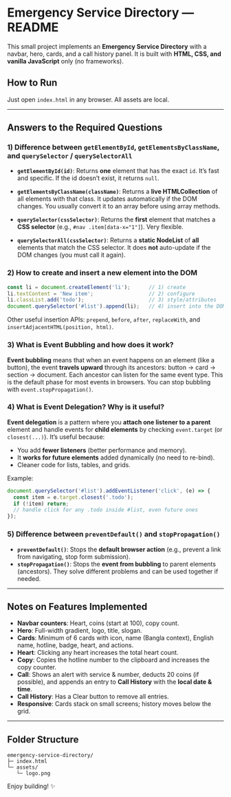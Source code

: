 # Emergency Service Directory — README

This small project implements an **Emergency Service Directory** with a navbar, hero, cards, and a call history panel. It is built with **HTML, CSS, and vanilla JavaScript** only (no frameworks).

## How to Run
Just open `index.html` in any browser. All assets are local.

---

## Answers to the Required Questions

### 1) Difference between `getElementById`, `getElementsByClassName`, and `querySelector` / `querySelectorAll`

- **`getElementById(id)`**: Returns **one** element that has the exact `id`. It’s fast and specific. If the id doesn’t exist, it returns `null`.

- **`getElementsByClassName(className)`**: Returns a **live HTMLCollection** of all elements with that class. It updates automatically if the DOM changes. You usually convert it to an array before using array methods.

- **`querySelector(cssSelector)`**: Returns the **first** element that matches a **CSS selector** (e.g., `#nav .item[data-x="1"]`). Very flexible.

- **`querySelectorAll(cssSelector)`**: Returns a **static NodeList** of **all** elements that match the CSS selector. It does **not** auto-update if the DOM changes (you must call it again).

### 2) How to create and insert a new element into the DOM

```js
const li = document.createElement('li');      // 1) create
li.textContent = 'New item';                  // 2) configure
li.classList.add('todo');                     // 3) style/attributes
document.querySelector('#list').append(li);   // 4) insert into the DOM
```
Other useful insertion APIs: `prepend`, `before`, `after`, `replaceWith`, and `insertAdjacentHTML(position, html)`.

### 3) What is Event Bubbling and how does it work?

**Event bubbling** means that when an event happens on an element (like a button), the event **travels upward** through its ancestors: button → card → section → document. Each ancestor can listen for the same event type. This is the default phase for most events in browsers. You can stop bubbling with `event.stopPropagation()`.

### 4) What is Event Delegation? Why is it useful?

**Event delegation** is a pattern where you **attach one listener to a parent** element and handle events for **child elements** by checking `event.target` (or `closest(...)`). It’s useful because:

- You add **fewer listeners** (better performance and memory).
- It **works for future elements** added dynamically (no need to re-bind).
- Cleaner code for lists, tables, and grids.

Example:
```js
document.querySelector('#list').addEventListener('click', (e) => {
  const item = e.target.closest('.todo');
  if (!item) return;
  // handle click for any .todo inside #list, even future ones
});
```

### 5) Difference between `preventDefault()` and `stopPropagation()`

- **`preventDefault()`**: Stops the **default browser action** (e.g., prevent a link from navigating, stop form submission).
- **`stopPropagation()`**: Stops the **event from bubbling** to parent elements (ancestors). They solve different problems and can be used together if needed.

---

## Notes on Features Implemented

- **Navbar counters**: Heart, coins (start at 100), copy count.
- **Hero**: Full-width gradient, logo, title, slogan.
- **Cards**: Minimum of 6 cards with icon, name (Bangla context), English name, hotline, badge, heart, and actions.
- **Heart**: Clicking any heart increases the total heart count.
- **Copy**: Copies the hotline number to the clipboard and increases the copy counter.
- **Call**: Shows an alert with service & number, deducts 20 coins (if possible), and appends an entry to **Call History** with the **local date & time**.
- **Call History**: Has a Clear button to remove all entries.
- **Responsive**: Cards stack on small screens; history moves below the grid.

---

## Folder Structure
```
emergency-service-directory/
├─ index.html
└─ assets/
   └─ logo.png
```

Enjoy building! ✨
